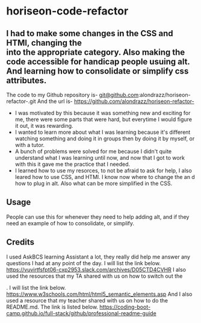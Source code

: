 # horiseon-code-refactor


## I had to make some changes in the CSS and HTMl, changing the <div> into the appropriate category. Also making the code accessible for handicap people usuing alt. And learning how to consolidate or simplify css attributes.

The code to my Github repository is- git@github.com:alondrazz/horiseon-refactor-.git
And the url is- https://github.com/alondrazz/horiseon-refactor-

- I was motivated by this because it was something new and exciting for me, there were some parts that were hard, but everytime I would figure it out, it was rewarding.
- I wanted to learn more about what I was learning because it's different watching something and doing it in groups then by doing it by myself, or with a tutor.
- A bunch of problems were solved for me because I didn't quite understand what I was learning until now, and now that I got to work with this it gave me the practice that I needed.
- I learned how to use my resorces, to not be afraid to ask for help, I also leared how to use CSS, and HTMl. I know now where to change the <divs> an d how to plug in alt. Also what can be more simplified in the CSS.

## Usage
People can use this for whenever they need to help adding alt, and if they need an example of how to consolidate, or simplify. 

## Credits
I used AskBCS learning Assistant a lot, they really did help me answer any questions I had at any point of the day. I will list the link below.
https://vuvirtfsfpt06-cxp2953.slack.com/archives/D05CTD4CVHR
I also used the resources that my TA shared with us on how to switch out the <div>. I will list the link below.
https://www.w3schools.com/html/html5_semantic_elements.asp
And I also used a resource that my teacher shared with us on how to do the README.md. The link is listed below.
https://coding-boot-camp.github.io/full-stack/github/professional-readme-guide


